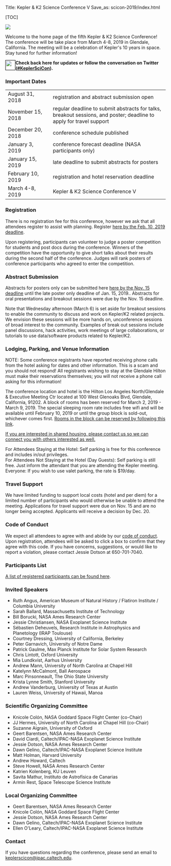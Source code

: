 Title: Kepler & K2 Science Conference V
Save_as: scicon-2019/index.html

[TOC]

<img class="img-responsive" style="max-width:100%;" src="../images/scicon2019-banner.png">

Welcome to the home page of the fifth Kepler & K2 Science Conference! The
conference will be take place from March 4-8, 2019 in Glendale,
California. The meeting will be a celebration of Kepler's 10 years in
space. Stay tuned for further information!

<div>
<img border="1" src='../images/twitter.png' width="30" height="30" style="float: left;">
<b> Check back here for updates or follow the conversation on Twitter (<a
href="https://twitter.com/search?q=%23KeplerSciCon">#KeplerSciCon</a>).</b>
<div style="clear: both;"></div>
</div>

### Important Dates 

<table class="table table-striped table-hover" style="max-width:55em;">

  <tr>
    <td style="width: 9em;">August 31, 2018</td>
    <td style="width: 20em;"> registration and abstract submission open </td>
  </tr>

  <tr>
    <td style="width: 9em;">November 15, 2018</td>
    <td style="width: 20em;"> regular deadline to submit abstracts for talks, breakout sessions, and poster; deadline to apply for travel support </td>
	</tr>

  <tr>
    <td style="width: 9em;">December 20, 2018</td>
    <td style="width: 20em;"> conference schedule published </td>
	</tr>

  <tr>
    <td style="width: 9em;">January 3, 2019</td>
    <td style="width: 20em;"> conference forecast deadline (NASA participants only)</td>
	</tr>
	
  <tr>
    <td style="width: 9em;">January 15, 2019</td>
    <td style="width: 20em;"> late deadline to submit abstracts for posters </td>
	</tr>

  <tr>
    <td style="width: 9em;">February 10, 2019</td>
    <td style="width: 28em;"> registration and hotel reservation deadline </td>
  </tr>

  <tr>
    <td style="width: 9em;">March 4-8, 2019</td>
    <td style="width: 20em;"> Kepler &amp; K2 Science Conference V </td>
	</tr>
	
</table>

### Registration

There is no registration fee for this conference,
however we ask that all attendees register to assist with planning.
Register  <a href='https://catcopy.ipac.caltech.edu/ksc2019/registration.php'>here by the Feb. 10, 2019 deadline</a>.

Upon registering, participants can volunteer to judge a poster competition for students and post docs during the conference.
Winners of the competition have the opportunity to give short talks about their results during the second half of the conference.
Judges will rank posters of conference participants who agreed to enter the competition.  

### Abstract Submission

Abstracts for posters only can be submitted here
<a href='https://catcopy.ipac.caltech.edu/ksc2019/abstract.php'>here by the Nov. 15 deadline</a> until the late poster only deadline of Jan. 15, 2019..  Abstracts for oral presentations and breakout sessions were due by the Nov. 15 deadline.  

Note that Wednesday afternoon (March 6) is set aside for breakout sessions to enable the community to discuss and work on Kepler/K2 related projects.
We envision these sessions will be more hands on, unconference sessions of broad interest to the community.
Examples of break out sessions include panel discussions, hack activities, work meetings of large collaborations, or tutorials to use data/software products related to Kepler/K2.

### Lodging, Parking, and Venue Information

NOTE: Some conference registrants have reported receiving phone calls from the hotel asking for dates and other information.  This is a scam and you should not respond!  All registrants wishing to stay at the Glendale Hilton must make their reservations themselves; you will not receive a phone call asking for this information!

The conference location and hotel is the Hilton Los Angeles North/Glendale & Executive Meeting Ctr located at 100 West Glenoaks Blvd, Glendale, California, 91202. A block of rooms has been reserved for March 2, 2019 - March 9, 2019. The special sleeping room rate includes free wifi and will be available until February 10, 2019 or until the group block is sold-out, whichever comes first.
<a href='http://www.hilton.com/en/hi/groups/personalized/B/BURHGHF-CALTEC-20190302/index.jhtml'>Rooms in the block can be reserved by following this link</a>.

<a href='#contact'>If you are interested in shared housing, please contact us so we can
connect you with others interested as well.</a>

For Attendees Staying at the Hotel: Self parking is free for this conference and includes in/out privileges.  
For Attendees Not Staying at the Hotel (Day Guests): Self parking is still free.  Just inform the attendant that you are attending the Kepler meeting.
Everyone: If you wish to use valet parking, the rate is $19/day.

### Travel Support

We have limited funding to support local costs (hotel and per diem) for a limited number of
participants who would otherwise be unable to attend the meeting.  Applications for travel support were due on Nov. 15 and are no longer being accepted.  Applicants will receive a decision by Dec. 20.

### Code of Conduct

We expect all attendees to agree with and abide by our <a
href='../code.html'>code of conduct</a>.
Upon registration, attendees will be asked to click a box to confirm that they agree with this code.
If you have concerns, suggestions, or would like to report a violation, please contact Jessie Dotson at 650-701-7040.

### Participants List

<a href='participants.html'>A list of registered participants can be found here</a>.

### Invited Speakers

* Ruth Angus, American Museum of Natural History / Flatiron Institute / Columbia University
* Sarah Ballard, Massachusetts Institute of Technology
* Bill Borucki, NASA Ames Research Center
* Jessie Christiansen, NASA Exoplanet Science Institute
* Sébastien Deheuvels, Research Institute in Astrophysics and Planetology (IRAP Toulouse)
* Courtney Dressing, University of California, Berkeley
* Peter Garnavich, University of Notre Dame
* Patrick Gaulme, Max Planck Institute for Solar System Research
* Chris Lintott, Oxford University
* Mia Lundkvist, Aarhus University
* Andrew Mann, University of North Carolina at Chapel Hill
* Katelynn McCalmont, Ball Aerospace
* Marc Pinsonneault, The Ohio State University
* Krista Lynne Smith, Stanford University
* Andrew Vanderburg, University of Texas at Austin
* Lauren Weiss, University of Hawaii, Manoa


### Scientific Organizing Committee

* Knicole Colón, NASA Goddard Space Flight Center (co-Chair)
* JJ Hermes, University of North Carolina at Chapel Hill (co-Chair)
* Suzanne Aigrain, University of Oxford
* Geert Barentsen, NASA Ames Research Center
* David Ciardi, Caltech/IPAC-NASA Exoplanet Science Institute
* Jessie Dotson, NASA Ames Research Center
* Dawn Gelino, Caltech/IPAC-NASA Exoplanet Science Institute
* Matt Holman, Harvard University
* Andrew Howard, Caltech
* Steve Howell, NASA Ames Research Center
* Katrien Kolenberg, KU Leuven
* Savita Mathur, Instituto de Astrofísica de Canarias
* Armin Rest, Space Telescope Science Institute


### Local Organizing Committee

* Geert Barentsen, NASA Ames Research Center
* Knicole Colón, NASA Goddard Space Flight Center
* Jessie Dotson, NASA Ames Research Center
* Dawn Gelino, Caltech/IPAC-NASA Exoplanet Science Institute
* Ellen O'Leary, Caltech/IPAC-NASA Exoplanet Science Institute

### Contact

If you have questions regarding the conference, please send an email to [keplerscicon@ipac.caltech.edu](mailto:keplerscicon@ipac.caltech.edu).

 
